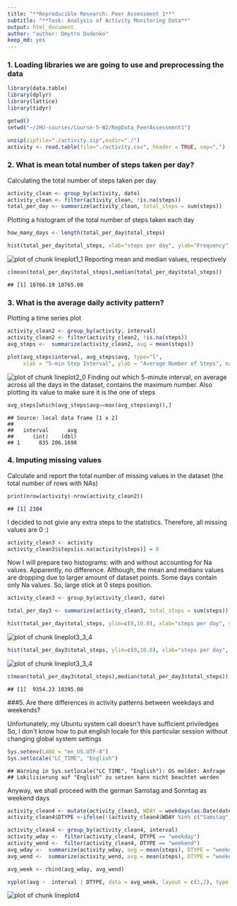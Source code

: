 ```yaml
---
title: "**Reproducible Research: Peer Assessment 1**"
subtitle: "**Task: Analysis of Activity Monitoring Data**"
output: html_document
author: "author: Dmytro Dudenko"
keep_md: yes
---
```




### 1. Loading libraries we are going to use and preprocessing the data


```r
library(data.table)
library(dplyr)
library(lattice)
library(tidyr)

getwd()
setwd("~/JHU-courses/Course-5-W2/RepData_PeerAssessment1")

unzip(zipfile="./activity.zip",exdir="./")
activity <- read.table(file="./activity.csv", header = TRUE, sep=",")
```

### 2. What is mean total number of steps taken per day?


Calculating the total number of steps taken per day


```r
activity_clean <- group_by(activity, date)
activity_clean <- filter(activity_clean, !is.na(steps))
total_per_day <- summarize(activity_clean, total_steps = sum(steps))
```
Plotting a histogram of the total number of steps taken each day

```r
how_many_days <- length(total_per_day$total_steps)

hist(total_per_day$total_steps, xlab="steps per day", ylab="Frequency", breaks = how_many_days, col="blue", main="Histogram of the total number of steps taken each day")
```

![plot of chunk lineplot1_1](figure/lineplot1_1-1.png) 
Reporting mean and median values, respectively

```r
c(mean(total_per_day$total_steps),median(total_per_day$total_steps))
```

```
## [1] 10766.19 10765.00
```

### 3. What is the average daily activity pattern?

Plotting a time series plot

```r
activity_clean2 <- group_by(activity, interval)
activity_clean2 <- filter(activity_clean2, !is.na(steps))
avg_steps <-  summarize(activity_clean2, avg = mean(steps))

plot(avg_steps$interval, avg_steps$avg, type="l",
     xlab = "5-min Step Interval", ylab = "Average Number of Steps", main = "The Average Daily Activity Pattern",  col ="blue")
```

![plot of chunk lineplot2_0](figure/lineplot2_0-1.png) 
Finding out which 5-minute interval, on average across all the days in the dataset, contains the maximum number. Also plotting its value to make sure it is the one
of steps

```r
avg_steps[which(avg_steps$avg==max(avg_steps$avg)),]
```

```
## Source: local data frame [1 x 2]
## 
##   interval      avg
##      (int)    (dbl)
## 1      835 206.1698
```
### 4. Imputing missing values

 Calculate and report the total number of missing values in the dataset
 (the total number of rows with NAs)

```r
print(nrow(activity)-nrow(activity_clean2))
```

```
## [1] 2304
```

I decided to not givie any extra steps to the statistics.
Therefore, all missing values are 0 :)


```r
activity_clean3 <- activity
activity_clean3$steps[is.na(activity$steps)] = 0
```

Now I will prepare two histograms: with and without accounting for Na values.
Apparently, no difference. Although, the mean and medians values are dropping due to larger amount of dataset points.
Some days contain only Na values. So, large stick at 0 steps position.


```r
activity_clean3 <- group_by(activity_clean3, date)

total_per_day3 <- summarize(activity_clean3, total_steps = sum(steps))

hist(total_per_day$total_steps, ylim=c(0,10.0), xlab="steps per day", ylab="Frequency", breaks = how_many_days, col="blue", main="Histogram of the total number of steps taken each day")
```

![plot of chunk lineplot3_3_4](figure/lineplot3_3_4-1.png) 

```r
hist(total_per_day3$total_steps, ylim=c(0,10.0), xlab="steps per day", ylab="Frequency", breaks = how_many_days, col="blue", main="Histogram of the total number of steps taken each day")
```

![plot of chunk lineplot3_3_4](figure/lineplot3_3_4-2.png) 

```r
c(mean(total_per_day3$total_steps),median(total_per_day3$total_steps))
```

```
## [1]  9354.23 10395.00
```


###5. Are there differences in activity patterns between weekdays and weekends?

Unfortunately, my Ubuntu system call doesn't have sufficient priviledges
So, I don't know how to put english locale for this particular session without changing global system settings


```r
Sys.setenv(LANG = "en_US.UTF-8")
Sys.setlocale("LC_TIME", "English")
```

```
## Warning in Sys.setlocale("LC_TIME", "English"): OS meldet: Anfrage
## Lokilisierung auf "English" zu setzen kann nicht beachtet werden
```

Anyway, we shall proceed with the german Samstag and Sonntag as weekend days


```r
activity_clean4 <- mutate(activity_clean3, WDAY = weekdays(as.Date(date)))
activity_clean4$DTYPE <-ifelse(!(activity_clean4$WDAY %in% c("Samstag","Sonntag")), "weekday", "weekend")

activity_clean4 <- group_by(activity_clean4, interval)
activity_wday <-  filter(activity_clean4, DTYPE == "weekday")
activity_wend <-  filter(activity_clean4, DTYPE == "weekend")
avg_wday <-  summarize(activity_wday, avg = mean(steps), DTYPE = "weekday")
avg_wend <-  summarize(activity_wend, avg = mean(steps), DTYPE = "weekend")

avg_week <- rbind(avg_wday, avg_wend)

xyplot(avg ~  interval | DTYPE, data = avg_week, layout = c(1,2), type ="l", ylab="Number of Steps")
```

![plot of chunk lineplot4](figure/lineplot4-1.png) 
